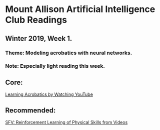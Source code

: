# Mount Allison Artificial Intelligence Club Readings
## Winter 2019, Week 1.

### Theme: Modeling acrobatics with neural networks.
### Note: Especially light reading this week.

## Core:
[Learning Acrobatics by Watching YouTube](https://bair.berkeley.edu/blog/2018/10/09/sfv/)

## Recommended:
[SFV: Reinforcement Learning of Physical Skills from Videos](https://xbpeng.github.io/projects/SFV/2018_TOG_SFV.pdf)

